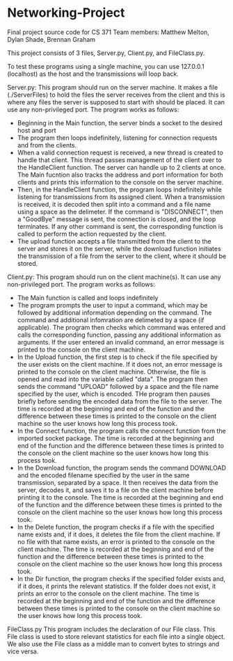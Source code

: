 # Networking-Project
Final project source code for CS 371
Team members: Matthew Melton, Dylan Shade, Brennan Graham

This project consists of 3 files, Server.py, Client.py, and FileClass.py. 

To test these programs using a single machine, you can use 127.0.0.1 (localhost) as the host
and the transmissions will loop back.

Server.py: 
This program should run on the server machine. It makes a file (./ServerFiles) to hold the files the server receives from the client and this is where any files the server is supposed to start with should be placed. It can use any non-privileged port. The program works as follows:
- Beginning in the Main function, the server binds a socket to the desired host and port
- The program then loops indefinitely, listening for connection requests and from the clients.
- When a valid connection request is received, a new thread is created to handle that client. This thread passes management of the client over to the HandleClient function. The server can handle up to 2 clients at once. The Main fucntion also tracks the address and port information for both clients and prints this information to the console on the server machine.
- Then, in the HandleClient function, the program loops indefinitely while listening for transmissions from its assigned client. When a transmission is received, it is decoded then split into a command and a file name using a space as the delimeter. If the command is "DISCONNECT", then a "GoodBye" message is sent, the connection is closed, and the loop terminates. If any other command is sent, the corresponding function is called to perform the action requested by the client.
- The upload function accepts a file transmitted from the client to the server and stores it on the server, while the download function initiates the transmission of a file from the server to the client, where it should be stored.

Client.py:
This program should run on the client machine(s). It can use any non-privileged port. The program works as follows:
- The Main function is called and loops indefinitely
- The program prompts the user to input a command, which may be followed by additional information depending on the command. The command and additional infomration are delimeted by a space (if applicable). The program then checks which command was entered and calls the corresponding function, passing any additional information as arguments. If the user entered an invalid command, an error message is printed to the console on the client machine.
- In the Upload function, the first step is to check if the file specified by the user exists on the client machine. If it does not, an error message is printed to the console on the client machine. Otherwise, the file is opened and read into the variable called "data". The program then sends the command "UPLOAD" followed by a space and the file name specified by the user, which is encoded. THe program then pauses briefly before sending the encoded data from the file to the server. The time is recorded at the beginning and end of the function and the difference between these times is printed to the console on the client machine so the user knows how long this process took.
- In the Connect function, the program calls the connect function from the imported socket package. The time is recorded at the beginning and end of the function and the difference between these times is printed to the console on the client machine so the user knows how long this process took.
- In the Download function, the program sends the command DOWNLOAD and the encoded filename specified by the user in the same transmission, separated by a space. It then receives the data from the server, decodes it, and saves it to a file on the client machine before printing it to the console. The time is recorded at the beginning and end of the function and the difference between these times is printed to the console on the client machine so the user knows how long this process took.
- In the Delete function, the program checks if a file with the specified name exists and, if it does, it deletes the file from the client machine. If no file with that name exists, an error is printed to the console on the client machine. The time is recorded at the beginning and end of the function and the difference between these times is printed to the console on the client machine so the user knows how long this process took.
- In the Dir function, the program checks if the specified folder exists and, if it does, it prints the relevant statistics. If the folder does not exist, it prints an error to the console on the client machine. The time is recorded at the beginning and end of the function and the difference between these times is printed to the console on the client machine so the user knows how long this process took.

FileClass.py
This program includes the declaration of our File class. This File class is used to store relevant statistics for each file into a single object. We also use the File class as a middle man to convert bytes to strings and vice versa.